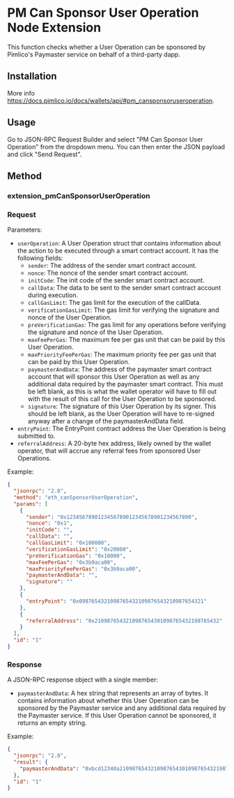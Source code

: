 # PM Can Sponsor User Operation Node Extension

This function checks whether a User Operation can be sponsored by Pimlico's Paymaster service on behalf of a third-party dapp.

## Installation

More info https://docs.pimlico.io/docs/wallets/api/#pm_cansponsoruseroperation.

## Usage

Go to JSON-RPC Request Builder and select "PM Can Sponsor User Operation" from the dropdown menu. You can then enter the JSON payload and click "Send Request".

## Method

### **extension_pmCanSponsorUserOperation**

### Request

Parameters:

- `userOperation`: A User Operation struct that contains information about the action to be executed through a smart contract account. It has the following fields:
  - `sender`: The address of the sender smart contract account.
  - `nonce`: The nonce of the sender smart contract account.
  - `initCode`: The init code of the sender smart contract account.
  - `callData`: The data to be sent to the sender smart contract account during execution.
  - `callGasLimit`: The gas limit for the execution of the callData.
  - `verificationGasLimit`: The gas limit for verifying the signature and nonce of the User Operation.
  - `preVerificationGas`: The gas limit for any operations before verifying the signature and nonce of the User Operation.
  - `maxFeePerGas`: The maximum fee per gas unit that can be paid by this User Operation.
  - `maxPriorityFeePerGas`: The maximum priority fee per gas unit that can be paid by this User Operation.
  - `paymasterAndData`: The address of the paymaster smart contract account that will sponsor this User Operation as well as any additional data required by the paymaster smart contract. This must be left blank, as this is what the wallet operator will have to fill out with the result of this call for the User Operation to be sponsored.
  - `signature`: The signature of this User Operation by its signer. This should be left blank, as the User Operation will have to re-signed anyway after a change of the paymasterAndData field.
- `entryPoint`: The EntryPoint contract address the User Operation is being submitted to.
- `referralAddress`: A 20-byte hex address, likely owned by the wallet operator, that will accrue any referral fees from sponsored User Operations.

Example:
```json
{
  "jsonrpc": "2.0",
  "method": "eth_canSponsorUserOperation",
  "params": [
    {
      "sender": "0x1234567890123456789012345678901234567890",
      "nonce": "0x1",
      "initCode": "",
      "callData": "",
      "callGasLimit": "0x100000",
      "verificationGasLimit": "0x20000",
      "preVerificationGas": "0x10000",
      "maxFeePerGas": "0x3b9aca00",
      "maxPriorityFeePerGas": "0x3b9aca00",
      "paymasterAndData": "",
      "signature": ""
    },
    {
      "entryPoint": "0x0987654321098765432109876543210987654321"
    },
    {
      "referralAddress": "0x2109876543210987654301098765432198765432"
    }
  ],
  "id": "1"
}
```

### Response

A JSON-RPC response object with a single member:
 - `paymasterAndData`: A hex string that represents an array of bytes. It contains information about whether this User Operation can be sponsored by the Paymaster service and any additional data required by the Paymaster service. If this User Operation cannot be sponsored, it returns an empty string.

Example:
```json
{
  "jsonrpc": "2.0",
  "result": {
    "paymasterAndData": "0xbcd12340a2109876543210987654301098765432198765432"
  },
  "id": "1"
}
```
